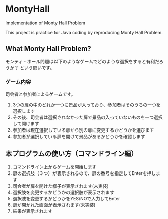 # MontyHall
Implementation of Monty Hall Problem  

This project is practice for Java coding by reproducing Monty Hall Problem.

## What Monty Hall Problem?
モンティ・ホール問題は以下のようなゲームでどのような選択をすると有利だろうか？
という問いです。

### ゲーム内容
司会者と参加者によるゲームです。  
 1. 3つの扉の中のどれか一つに景品が入っており、参加者はそのうちの一つを選択します  
 2. その後、司会者は選択されなかった扉で景品の入っていないものを一つ選択して開けます  
 3. 参加者は現在選択している扉から別の扉に変更するかどうかを選びます  
 4. 参加者が選択している扉を開けて景品があるかどうかを確認します  

## 本プログラムの使い方（コマンドライン編）

 1. コマンドライン上からゲームを開始します
 2. 扉の選択肢（３つ）が表示されるので、扉の番号を指定してEnterを押します
 3. 司会者が扉を開けた様子が表示されます(未実装)
 4. 選択肢を変更するかどうかの選択肢が表示されます
 5. 選択肢を変更するかどうかをYES/NOで入力してEnter
 6. 扉が開かれた画面が表示されます(未実装)
 7. 結果が表示されます
 
 
